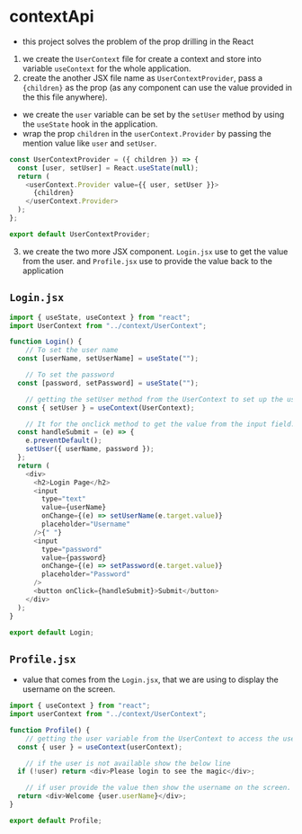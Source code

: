 # contextApi

- this project solves the problem of the prop drilling in the React

1. we create the `UserContext` file for create a context and store into variable `useContext` for the whole application.
2. create the another JSX file name as `UserContextProvider`, pass a `{children}` as the prop (as any component can use the value provided in the this file anywhere).

- we create the `user` variable can be set by the `setUser` method by using the `useState` hook in the application.
- wrap the prop `children` in the `userContext.Provider` by passing the mention value like `user` and `setUser`.

```Javascript
const UserContextProvider = ({ children }) => {
  const [user, setUser] = React.useState(null);
  return (
    <userContext.Provider value={{ user, setUser }}>
      {children}
    </userContext.Provider>
  );
};

export default UserContextProvider;
```

3. we create the two more JSX component. `Login.jsx` use to get the value from the user. and `Profile.jsx` use to provide the value back to the application

## `Login.jsx`

```Javascript
import { useState, useContext } from "react";
import UserContext from "../context/UserContext";

function Login() {
    // To set the user name
  const [userName, setUserName] = useState("");

    // To set the password
  const [password, setPassword] = useState("");

    // getting the setUser method from the UserContext to set up the userName for the application by using the useContext hook, and we are passing our own created custom UserContext to the application.
  const { setUser } = useContext(UserContext);

    // It for the onclick method to get the value from the input field. `e.preventDefault` make sure to don`t submit the empty form`
  const handleSubmit = (e) => {
    e.preventDefault();
    setUser({ userName, password });
  };
  return (
    <div>
      <h2>Login Page</h2>
      <input
        type="text"
        value={userName}
        onChange={(e) => setUserName(e.target.value)}
        placeholder="Username"
      />{" "}
      <input
        type="password"
        value={password}
        onChange={(e) => setPassword(e.target.value)}
        placeholder="Password"
      />
      <button onClick={handleSubmit}>Submit</button>
    </div>
  );
}

export default Login;
```

## `Profile.jsx`

- value that comes from the `Login.jsx`, that we are using to display the username on the screen.

```Javascript
import { useContext } from "react";
import userContext from "../context/UserContext";

function Profile() {
    // getting the user variable from the UserContext to access the user value for the application by using the useContext hook, and we are passing our own created custom UserContext to the application.
  const { user } = useContext(userContext);

    // if the user is not available show the below line
  if (!user) return <div>Please login to see the magic</div>;

    // if user provide the value then show the username on the screen.
  return <div>Welcome {user.userName}</div>;
}

export default Profile;
```
